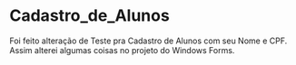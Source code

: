 # Cadastro_de_Alunos
Foi feito alteração de Teste pra Cadastro de Alunos com seu Nome e CPF.
Assim alterei algumas coisas no projeto do Windows Forms.